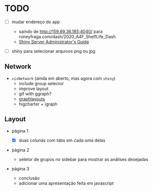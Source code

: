 
# TODO

- [ ] mudar endereço do app
    - saindo de http://159.89.36.185:4040/ para roneyfraga.com/dash/2020_A4F_ShelfLife_Dash
    - [Shiny Server Administrator's Guide](https://support.rstudio.com/hc/en-us/articles/214771447-Shiny-Server-Administrator-s-Guide)

- [ ] shiny para selecionar arquivos png ou jpg


## Network

- `visNetwork` (ainda em aberto, mas agora com `shiny`)
    - include group selector
    - improve layout
    - gif with ggraph?
    - [graphlayouts](https://github.com/schochastics/graphlayouts)
    - higcharter + igraph

## Layout

- página 1
    - [x] duas colunas com tabs em cada uma delas

- página 2
    - seletor de grupos no sidebar para mostrar as análises desejadas

- página 3
    - conclusão
    - adicionar uma apresentação feita em javascript


